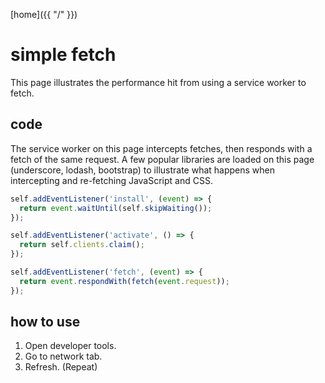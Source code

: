 <script type="text/javascript" async src="https://cdnjs.cloudflare.com/ajax/libs/underscore.js/1.9.1/underscore-min.js"></script>
<script type="text/javascript" async src="https://cdnjs.cloudflare.com/ajax/libs/lodash.js/4.17.10/lodash.core.min.js"></script>

<script>
    if (navigator.serviceWorker) {
        navigator.serviceWorker.register('sw.js').then(() => {
            console.log('SW registered');
        });
    }
</script>

[home]({{ "/" }})

# simple fetch

This page illustrates the performance hit from using a service worker to fetch.

## code

The service worker on this page intercepts fetches, then responds with a fetch of the same request. A few popular libraries are loaded on this page (underscore, lodash, bootstrap) to illustrate what happens when intercepting and re-fetching JavaScript and CSS.

```js
self.addEventListener('install', (event) => {
  return event.waitUntil(self.skipWaiting());
});

self.addEventListener('activate', () => {
  return self.clients.claim();
});

self.addEventListener('fetch', (event) => {
  return event.respondWith(fetch(event.request));
});
```

## how to use

1. Open developer tools.
2. Go to network tab.
3. Refresh. (Repeat)


